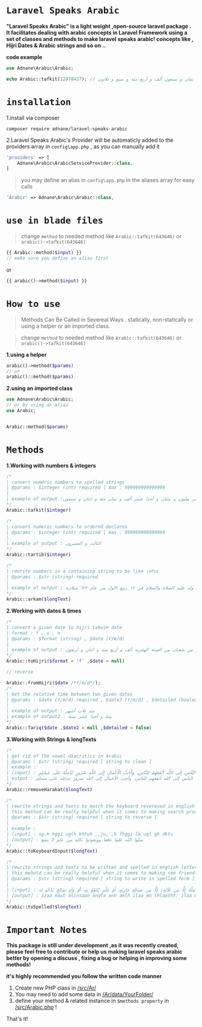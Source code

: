 # ```Laravel Speaks Arabic```

**"Laravel Speaks Arabic" is a light weight ,open-source laravel package . It facilitates dealing with arabic concepts in Laravel Framework using a set of classes and methods to make laravel speaks arabic! concepts like , Hijri Dates & Arabic strings and so on ..**

**code example**

```php 
use Adnane\Arabic\Arabic;

echo Arabic::tafkit(12078437); // اثنا عشر مليون و ثمان و سبعون ألف و أربع مئة و سبع و ثلاثون

```
# ```installation```

1.install via composer 
```
composer require adnane/laravel-speaks-arabic
```

2.Laravel Speaks Arabic's Provider will be automaticly added to the providers array in ```config\app.php``` , as you can manually add it 

```php 
'providers' => [ 
    Adnane\Arabic\ArabicServiceProvider::class,
]
```

> you may define an alias in ```config\app.php``` in the aliases array for easy calls
```php 
'Arabic' => Adnane\Arabic\Arabic::class,
```

# ```use in blade files```
> change ```method``` to needed method like ```Arabic::tafkit(643646)``` or ```arabic()->tafkit(643646)```

```php 
{{ Arabic::method($input) }}
// make sure you define an alias first
```
or
```php 
{{ arabic()->method($input) }}
```
 
# ```How to use``` 
>Methods Can Be Called in Severeal Ways . statically, non-statically or using a helper or an imported class.

> change ```method``` to needed method like ```Arabic::tafkit(643646)``` or ```arabic()->tafkit(643646)```

**1.using a helper**
```php 
arabic()->method($params)
// or
arabic()::method($params)
```
**2.using an imported class**
```php 
use Adnane\Arabic\Arabic;
// or by using an alias 
use Arabic;


Arabic::method($params)
```


# ```Methods```
**1.Working with numbers & integers**
```php 
/* 
| convert numeric numbers to spelled strings 
| @params : $integer (int) required | max : 999999999999999
|
| example of output :خمس عشر مليون و مئتان و أحدا عشر ألف و ثمان مئة و اثنان و تسعون
*/
Arabic::tafkit($integer)

/* 
| convert numeric numbers to ordered declares
| @params : $integer (int) required | max : 999999999999999
|
| example of output : الثالث و العشرون
*/
Arabic::tartib($integer)

/* 
| rewrite numbers in a containing string to be like ۱٧۳۱۸
| @params : $str (string) required
| 
| example of output : ولد عليه الصلاة والسلام في ۱۲ ربيع الاول من عام ٦۲۲ ميلادية
*/
Arabic::arkam($longText) 

```

**2.Working with dates & times**

```php 
/* 
| convert a given date to hijri takwim date 
| format : f , s , n 
| @params : $format (string) , $date (Y/m/d) 
|
| example of output : الحادي عشر من شعبان من السنة الهجرية ألف و أربع مئة و اثنان و أربعون
*/
Arabic::toHijri($format = 'f' ,$date = null)

// reverse 

Arabic::fromHijri($date /*Y/m/d*/);
/* 
| Get the relative time between two given dates 
| @params : $date (Y/m/d) required , $date2 (Y/m/d) , $detailed (boolean) 
| 
| example of output : منذ ثلاث أشهر 
| example of output2 : مئة و أحدا عشر سنة 
*/
Arabic::fariq($date ,$date2 = null ,$detailed = false)

```
**3.Working with Strings & longTexts**

```php 
/* 
| get rid of The vowel diacritics in Arabic  
| @params : $str (string) required [ string to clean ]
| example :
| [input] : أَحَبُّ النَّاسِ إِلَى اللَّهِ أَنْفَعَهُمْ لِلنَّاسِ، وَأَحَبُّ الْأَعْمَالِ إِلَى اللَّهِ سُرُورٍ تُدْخِلُهُ عَلَى مُسْلِمٍ،
| output : أحب الناس إلى الله أنفعهم للناس، وأحب الأعمال إلى الله سرور تدخله على مسلم 
*/
Arabic::removeHarakat($longText)

/* 
| rewrite strings and texts to match the keyboard reveresed in english 
| this method can be really helpful when it comes to making search procces better 
| @params : $str (string) required [ string to reverse ]
| 
| example :
| [input] : sg,h hggi uglh khtuh ,,ju,`,h fhggi lk ugl gh dktu
| [output] : سلوا الله علما نافعا ووتعوذوا بالله من علم لا ينفع
*/
Arabic::toKeyboardInput($longText)

/* 
| rewrite strings and texts to be written and spelled in english letters 
| this mehotd can be really helpful when it comes to making seo friendly url's or arabic slugs 
| @params : $str (string) required [ string to write in spelled form ]
| 
| [input] : إِذَا مَاتَ الإنْسَانُ انْقَطَعَ عنْه عَمَلُهُ إِلَّا مِن ثَلَاثَةٍ: إِلَّا مِن صَدَقَةٍ جَارِيَةٍ، أَوْ عِلْمٍ يُنْتَفَعُ بِهِ، أَوْ وَلَدٍ صَالِحٍ يَدْعُو له
| [output] : izaa maat ālinsaan ānqta anh amlh ilaa mn thlaatht: ilaa mn sdqt jaariit، āoo alm yntfa bh، āoo wld saalh ydaoo lh
*/
Arabic::toSpelled($longText)

```

# ```Important Notes```
**This package is still under development ,as it was recently created, please feel free to contribute or help us making laravel speaks arabic better by opening a discuss , fixing a bug or helping in improving some methods!**

**it's highly recommended you follow the written code manner**
1. Create new PHP class in [/src/Ar/](/ar/)
2. You may need to add some data in [/Ar/data/YourFolder/](/Ar/data/YourFolder/) 
2. define your method & related instance in ```$methods property``` in [/src/Arabic.php](/src/Arabic.php) !

That's it!
